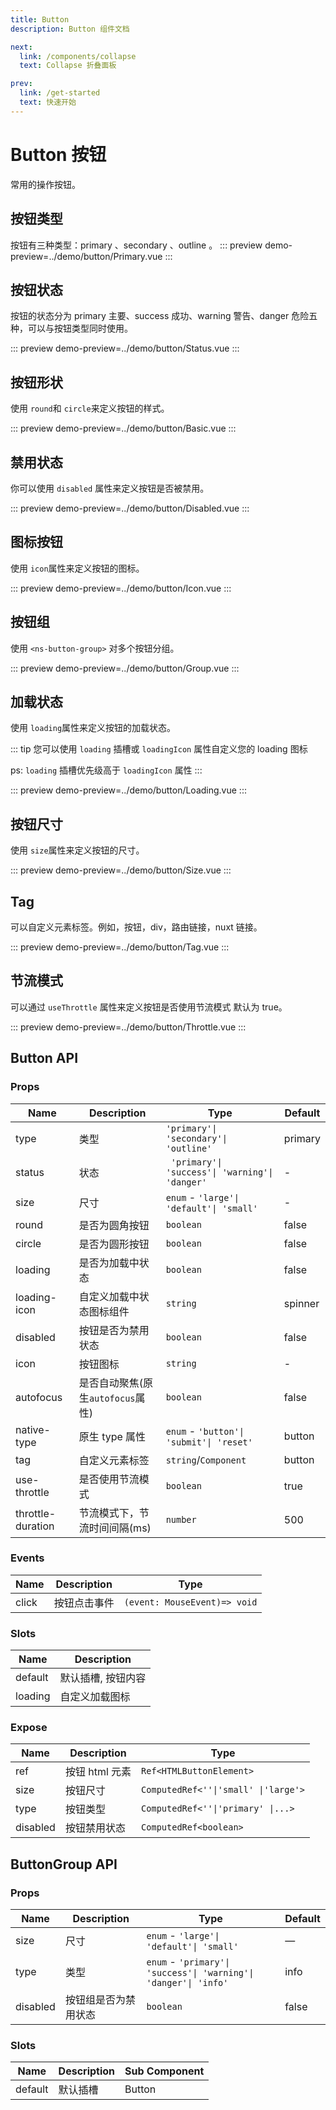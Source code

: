 ```yaml
---
title: Button
description: Button 组件文档

next:
  link: /components/collapse
  text: Collapse 折叠面板

prev:
  link: /get-started
  text: 快速开始
---
```


# Button 按钮

常用的操作按钮。

## 按钮类型

按钮有三种类型：primary 、secondary 、outline 。
::: preview
demo-preview=../demo/button/Primary.vue
:::

## 按钮状态

按钮的状态分为 primary 主要、success 成功、warning 警告、danger 危险五种，可以与按钮类型同时使用。

::: preview
demo-preview=../demo/button/Status.vue
:::

## 按钮形状

使用 `round`和 `circle`来定义按钮的样式。

::: preview
demo-preview=../demo/button/Basic.vue
:::

## 禁用状态

你可以使用 `disabled` 属性来定义按钮是否被禁用。

::: preview
demo-preview=../demo/button/Disabled.vue
:::

## 图标按钮

使用 `icon`属性来定义按钮的图标。

::: preview
demo-preview=../demo/button/Icon.vue
:::

## 按钮组

使用 `<ns-button-group>` 对多个按钮分组。

::: preview
demo-preview=../demo/button/Group.vue
:::

## 加载状态

使用 `loading`属性来定义按钮的加载状态。

::: tip
您可以使用 `loading` 插槽或 `loadingIcon` 属性自定义您的 loading 图标

ps: `loading` 插槽优先级高于 `loadingIcon` 属性
:::

::: preview
demo-preview=../demo/button/Loading.vue
:::

## 按钮尺寸

使用 `size`属性来定义按钮的尺寸。

::: preview
demo-preview=../demo/button/Size.vue
:::

## Tag

可以自定义元素标签。例如，按钮，div，路由链接，nuxt 链接。

::: preview
demo-preview=../demo/button/Tag.vue
:::

## 节流模式

可以通过 `useThrottle` 属性来定义按钮是否使用节流模式 默认为 true。

::: preview
demo-preview=../demo/button/Throttle.vue
:::

## Button API

### Props

| Name              | Description                       | Type                                            | Default |
| ----------------- | --------------------------------- | ----------------------------------------------- | ------- |
| type              | 类型                              | `'primary'\| 'secondary'\| 'outline'`           | primary |
| status            | 状态                              | ` 'primary'\| 'success'\| 'warning'\| 'danger'` | -       |
| size              | 尺寸                              | `enum` - `'large'\| 'default'\| 'small'`        | -       |
| round             | 是否为圆角按钮                    | `boolean`                                       | false   |
| circle            | 是否为圆形按钮                    | `boolean`                                       | false   |
| loading           | 是否为加载中状态                  | `boolean`                                       | false   |
| loading-icon      | 自定义加载中状态图标组件          | `string`                                        | spinner |
| disabled          | 按钮是否为禁用状态                | `boolean`                                       | false   |
| icon              | 按钮图标                          | `string`                                        | -       |
| autofocus         | 是否自动聚焦(原生`autofocus`属性) | `boolean`                                       | false   |
| native-type       | 原生 type 属性                    | `enum` - `'button'\| 'submit'\| 'reset'`        | button  |
| tag               | 自定义元素标签                    | `string`\/`Component`                           | button  |
| use-throttle      | 是否使用节流模式                  | `boolean`                                       | true    |
| throttle-duration | 节流模式下，节流时间间隔(ms)      | `number`                                        | 500     |

### Events

| Name  | Description  | Type                         |
| ----- | ------------ | ---------------------------- |
| click | 按钮点击事件 | `(event: MouseEvent)=> void` |

### Slots

| Name    | Description        |
| ------- | ------------------ |
| default | 默认插槽, 按钮内容 |
| loading | 自定义加载图标     |

### Expose

| Name     | Description    | Type                                 |
| -------- | -------------- | ------------------------------------ |
| ref      | 按钮 html 元素 | `Ref<HTMLButtonElement>`             |
| size     | 按钮尺寸       | `ComputedRef<''\|'small' \|'large'>` |
| type     | 按钮类型       | `ComputedRef<''\|'primary' \|...>`   |
| disabled | 按钮禁用状态   | `ComputedRef<boolean>`               |

## ButtonGroup API

### Props

| Name     | Description          | Type                                                             | Default |
| -------- | -------------------- | ---------------------------------------------------------------- | ------- |
| size     | 尺寸                 | `enum` - `'large'\| 'default'\| 'small'`                         | —       |
| type     | 类型                 | `enum` - `'primary'\| 'success'\| 'warning'\| 'danger'\| 'info'` | info    |
| disabled | 按钮组是否为禁用状态 | `boolean`                                                        | false   |

### Slots

| Name    | Description | Sub Component |
| ------- | ----------- | ------------- |
| default | 默认插槽    | Button        |
